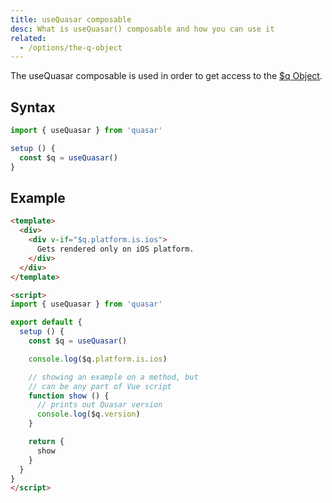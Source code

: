 ```yaml
---
title: useQuasar composable
desc: What is useQuasar() composable and how you can use it
related:
  - /options/the-q-object
---
```


The useQuasar composable is used in order to get access to the [$q Object](/options/the-q-object).

## Syntax

```js
import { useQuasar } from 'quasar'

setup () {
  const $q = useQuasar()
}
```

## Example

```html
<template>
  <div>
    <div v-if="$q.platform.is.ios">
      Gets rendered only on iOS platform.
    </div>
  </div>
</template>

<script>
import { useQuasar } from 'quasar'

export default {
  setup () {
    const $q = useQuasar()

    console.log($q.platform.is.ios)

    // showing an example on a method, but
    // can be any part of Vue script
    function show () {
      // prints out Quasar version
      console.log($q.version)
    }

    return {
      show
    }
  }
}
</script>
```
